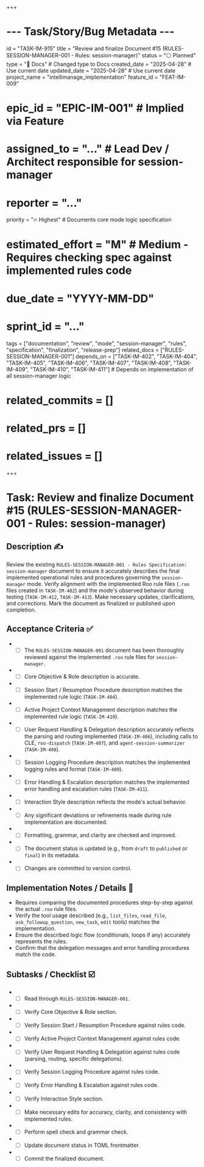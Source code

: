 +++
# --- Task/Story/Bug Metadata ---
id = "TASK-IM-915"
title = "Review and finalize Document #15 (RULES-SESSION-MANAGER-001 - Rules: session-manager)"
status = "⚪️ Planned"
type = "📖 Docs" # Changed type to Docs
created_date = "2025-04-28" # Use current date
updated_date = "2025-04-28" # Use current date
project_name = "intellimanage_implementation"
feature_id = "FEAT-IM-009"
# epic_id = "EPIC-IM-001" # Implied via Feature
# assigned_to = "..." # Lead Dev / Architect responsible for session-manager
# reporter = "..."
priority = "🔥 Highest" # Documents core mode logic specification
# estimated_effort = "M" # Medium - Requires checking spec against implemented rules code
# due_date = "YYYY-MM-DD"
# sprint_id = "..."
tags = ["documentation", "review", "mode", "session-manager", "rules", "specification", "finalization", "release-prep"]
related_docs = ["RULES-SESSION-MANAGER-001"]
depends_on = ["TASK-IM-402", "TASK-IM-404", "TASK-IM-405", "TASK-IM-406", "TASK-IM-407", "TASK-IM-408", "TASK-IM-409", "TASK-IM-410", "TASK-IM-411"] # Depends on implementation of all session-manager logic
# related_commits = []
# related_prs = []
# related_issues = []
+++

# Task: Review and finalize Document #15 (RULES-SESSION-MANAGER-001 - Rules: session-manager)

## Description ✍️

Review the existing `RULES-SESSION-MANAGER-001 - Rules Specification: session-manager` document to ensure it accurately describes the final implemented operational rules and procedures governing the `session-manager` mode. Verify alignment with the implemented Roo rule files (`.roo` files created in `TASK-IM-402`) and the mode's observed behavior during testing (`TASK-IM-412`, `TASK-IM-413`). Make necessary updates, clarifications, and corrections. Mark the document as finalized or published upon completion.

## Acceptance Criteria ✅

*   - [ ] The `RULES-SESSION-MANAGER-001` document has been thoroughly reviewed against the implemented `.roo` rule files for `session-manager`.
*   - [ ] Core Objective & Role description is accurate.
*   - [ ] Session Start / Resumption Procedure description matches the implemented rule logic (`TASK-IM-404`).
*   - [ ] Active Project Context Management description matches the implemented rule logic (`TASK-IM-410`).
*   - [ ] User Request Handling & Delegation description accurately reflects the parsing and routing implemented (`TASK-IM-406`), including calls to CLE, `roo-dispatch` (`TASK-IM-407`), and `agent-session-summarizer` (`TASK-IM-408`).
*   - [ ] Session Logging Procedure description matches the implemented logging rules and format (`TASK-IM-409`).
*   - [ ] Error Handling & Escalation description matches the implemented error handling and escalation rules (`TASK-IM-411`).
*   - [ ] Interaction Style description reflects the mode's actual behavior.
*   - [ ] Any significant deviations or refinements made during rule implementation are documented.
*   - [ ] Formatting, grammar, and clarity are checked and improved.
*   - [ ] The document status is updated (e.g., from `draft` to `published` or `final`) in its metadata.
*   - [ ] Changes are committed to version control.

## Implementation Notes / Details 📝

*   Requires comparing the documented procedures step-by-step against the actual `.roo` rule files.
*   Verify the tool usage described (e.g., `list_files`, `read_file`, `ask_followup_question`, `new_task`, `edit` tools) matches the implementation.
*   Ensure the described logic flow (conditionals, loops if any) accurately represents the rules.
*   Confirm that the delegation messages and error handling procedures match the code.

## Subtasks / Checklist ☑️

*   - [ ] Read through `RULES-SESSION-MANAGER-001`.
*   - [ ] Verify Core Objective & Role section.
*   - [ ] Verify Session Start / Resumption Procedure against rules code.
*   - [ ] Verify Active Project Context Management against rules code.
*   - [ ] Verify User Request Handling & Delegation against rules code (parsing, routing, specific delegations).
*   - [ ] Verify Session Logging Procedure against rules code.
*   - [ ] Verify Error Handling & Escalation against rules code.
*   - [ ] Verify Interaction Style section.
*   - [ ] Make necessary edits for accuracy, clarity, and consistency with implemented rules.
*   - [ ] Perform spell check and grammar check.
*   - [ ] Update document status in TOML frontmatter.
*   - [ ] Commit the finalized document.